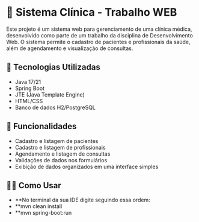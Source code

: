 # 🏥 Sistema Clínica - Trabalho WEB

Este projeto é um sistema web para gerenciamento de uma clínica médica, desenvolvido como parte de um trabalho da disciplina de Desenvolvimento Web.
O sistema permite o cadastro de pacientes e profissionais da saúde, além de agendamento e visualização de consultas.

## 🔧 Tecnologias Utilizadas

* Java 17/21
* Spring Boot
* JTE (Java Template Engine)
* HTML/CSS
* Banco de dados H2/PostgreSQL

## 📝 Funcionalidades

* Cadastro e listagem de pacientes
* Cadastro e listagem de profissionais
* Agendamento e listagem de consultas
* Validações de dados nos formulários
* Exibição de dados organizados em uma interface simples

## 👨‍💻 Como Usar

- **No terminal da sua IDE digite seguindo essa ordem:
- **mvn clean install
- **mvn spring-boot:run
